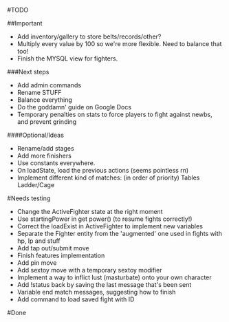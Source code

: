 #TODO

##Important
-   Add inventory/gallery to store belts/records/other?
-   Multiply every value by 100 so we're more flexible. Need to balance that too!
-   Finish the MYSQL view for fighters.

###Next steps
-   Add admin commands
-   Rename STUFF
-   Balance everything
-   Do the goddamn' guide on Google Docs
-   Temporary penalties on stats to force players to fight against newbs, and prevent grinding

####Optional/Ideas
-   Rename/add stages
-   Add more finishers
-   Use constants everywhere.
-   On loadState, load the previous actions (seems pointless rn)
-   Implement different kind of matches: (in order of priority)
    Tables
    Ladder/Cage

#Needs testing
*   Change the ActiveFighter state at the right moment
*   Use startingPower in get power() (to resume fights correctly!)
*   Correct the loadExist in ActiveFighter to implement new variables
*   Separate the Fighter entity from the 'augmented' one used in fights with hp, lp and stuff
*   Add tap out/submit move
*   Finish features implementation
*   Add pin move
*   Add sextoy move with a temporary sextoy modifier
*   Implement a way to inflict lust (masturbate) onto your own character
*   Add !status back by saving the last message that's been sent
*   Variable end match messages, suggesting how to finish
*   Add command to load saved fight with ID

#Done

